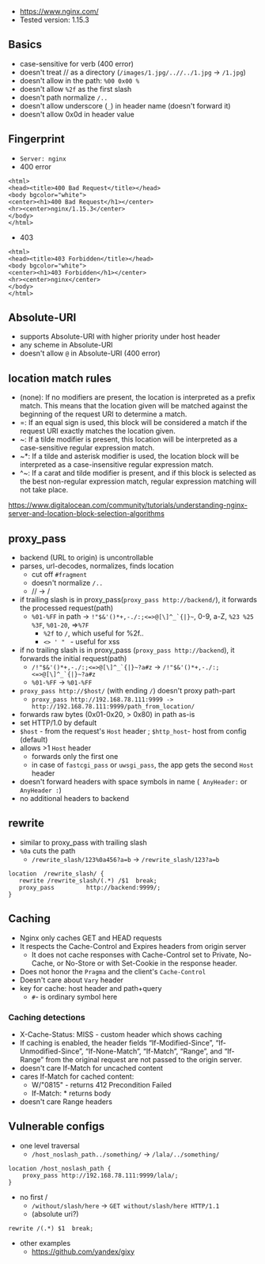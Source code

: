 - https://www.nginx.com/
- Tested version: 1.15.3

## Basics
- case-sensitive for verb (400 error)
- doesn't treat // as a directory (`/images/1.jpg/..//../1.jpg` -> `/1.jpg`)
- doesn't allow in the path: `%00 0x00 %` 
- doesn't allow `%2f` as the first slash
- doesn't path normalize `/..`
- doesn't allow underscore (`_`) in header name (doesn't forward it)
- doesn't allow 0x0d in header value

## Fingerprint
- `Server: nginx`
- 400 error
```
<html>
<head><title>400 Bad Request</title></head>
<body bgcolor="white">
<center><h1>400 Bad Request</h1></center>
<hr><center>nginx/1.15.3</center>
</body>
</html>
```
- 403
```
<html>
<head><title>403 Forbidden</title></head>
<body bgcolor="white">
<center><h1>403 Forbidden</h1></center>
<hr><center>nginx</center>
</body>
</html>
```

## Absolute-URI
- supports Absolute-URI with higher priority under host header
- any scheme in Absolute-URI
- doesn't allow `@` in Absolute-URI (400 error)

## location match rules
- (none): If no modifiers are present, the location is interpreted as a prefix match. This means that the location given will be matched against the beginning of the request URI to determine a match.
- =: If an equal sign is used, this block will be considered a match if the request URI exactly matches the location given.
- ~: If a tilde modifier is present, this location will be interpreted as a case-sensitive regular expression match.
- ~*: If a tilde and asterisk modifier is used, the location block will be interpreted as a case-insensitive regular expression match.
- ^~: If a carat and tilde modifier is present, and if this block is selected as the best non-regular expression match, regular expression matching will not take place.

https://www.digitalocean.com/community/tutorials/understanding-nginx-server-and-location-block-selection-algorithms

## proxy_pass
- backend (URL to origin) is uncontrollable 
- parses, url-decodes, normalizes, finds location
  - cut off `#fragment`
  - doesn't normalize `/..`
  - // -> /
- if trailing slash is in proxy_pass(`proxy_pass http://backend/`), it forwards the processed request(path)
  - `%01-%FF` in path -> ``!"$&'()*+,-./:;<=>@[\]^_`{|}~``, 0-9, a-Z, `%23 %25 %3F`, `%01-20`, =>`%7F`
    - `%2f` to `/`, which useful for %2f..
    - `<> ' " ` - useful for xss
- if no trailing slash is in proxy_pass (`proxy_pass http://backend`), it forwards the initial request(path)
  - ``/!"$&'()*+,-./:;<=>@[\]^_`{|}~?a#z``  -> ``/!"$&'()*+,-./:;<=>@[\]^_`{|}~?a#z``
  - `%01-%FF` -> `%01-%FF`
- `proxy_pass http://$host/` (with ending `/`) doesn't proxy path-part
  - `proxy_pass http://192.168.78.111:9999 -> http://192.168.78.111:9999/path_from_location/`
- forwards raw bytes (0x01-0x20, > 0x80) in path as-is
- set HTTP/1.0 by default
- `$host` - from the request's `Host` header ; `$http_host`- host from config (default)
- allows >1 `Host` header
  - forwards only the first one
  - in case of `fastcgi_pass` or `uwsgi_pass`, the app gets the second `Host` header
- doesn't forward headers with space symbols in name (` AnyHeader:` or `AnyHeader :`)
- no additional headers to backend

## rewrite
- similar to proxy_pass with trailing slash
- `%0a` cuts the path
  - `/rewrite_slash/123%0a456?a=b` -> `/rewrite_slash/123?a=b`
```
location  /rewrite_slash/ {
   rewrite /rewrite_slash/(.*) /$1  break;
   proxy_pass         http://backend:9999/;
}
```

## Caching
- Nginx only caches GET and HEAD requests
- It respects the Cache-Control and Expires headers from origin server 
  - It does not cache responses with Cache-Control set to Private, No-Cache, or No-Store or with Set-Cookie in the response header.  
- Does not honor the `Pragma` and the client's `Cache-Control`
- Doesn't care about `Vary` header
- key for cache: host header and path+query 
  - `#`- is ordinary symbol here

### Caching detections
- X-Cache-Status: MISS - custom header which shows caching
- If caching is enabled, the header fields “If-Modified-Since”, “If-Unmodified-Since”, “If-None-Match”, “If-Match”, “Range”, and “If-Range” from the original request are not passed to the origin server.
- doesn't care If-Match for uncached content
- cares If-Match for cached content:
  - W/"0815" - returns 412 Precondition Failed 
  - If-Match: * returns body
- doesn't care Range headers


## Vulnerable configs
- one level traversal 
  - `/host_noslash_path../something/` -> `/lala/../something/`
```
location /host_noslash_path {
    proxy_pass http://192.168.78.111:9999/lala/;
}
```
- no first / 
  - `/without/slash/here` -> `GET without/slash/here HTTP/1.1`
  - (absolute uri?)
```
rewrite /(.*) $1  break;
```
- other examples
  - https://github.com/yandex/gixy